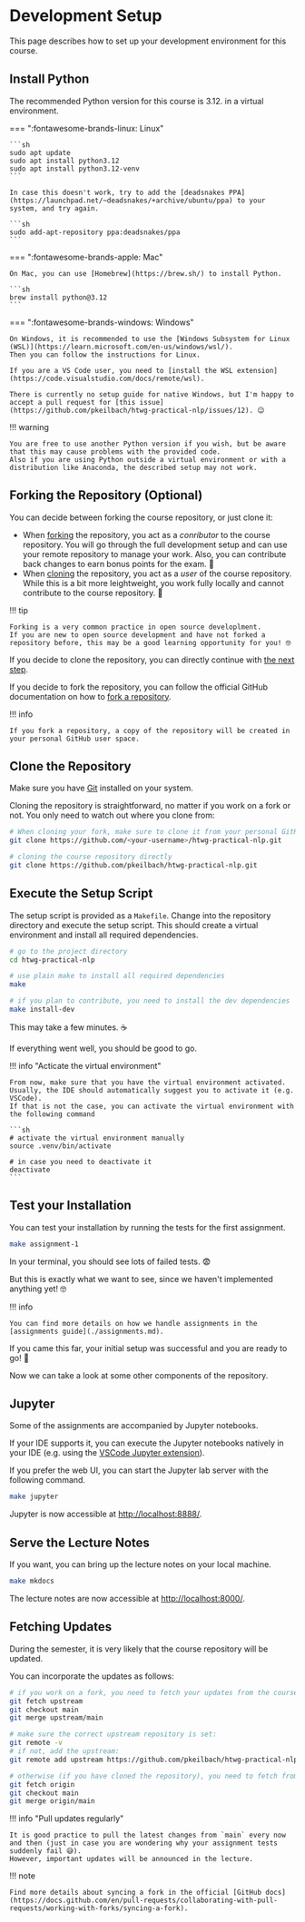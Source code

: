 # Development Setup

This page describes how to set up your development environment for this course.

## Install Python

The recommended Python version for this course is 3.12. in a virtual environment.

=== ":fontawesome-brands-linux: Linux"

    ```sh
    sudo apt update
    sudo apt install python3.12
    sudo apt install python3.12-venv
    ```

    In case this doesn't work, try to add the [deadsnakes PPA](https://launchpad.net/~deadsnakes/+archive/ubuntu/ppa) to your system, and try again.

    ```sh
    sudo add-apt-repository ppa:deadsnakes/ppa
    ```

=== ":fontawesome-brands-apple: Mac"

    On Mac, you can use [Homebrew](https://brew.sh/) to install Python.

    ```sh
    brew install python@3.12
    ```

=== ":fontawesome-brands-windows: Windows"

    On Windows, it is recommended to use the [Windows Subsystem for Linux (WSL)](https://learn.microsoft.com/en-us/windows/wsl/).
    Then you can follow the instructions for Linux.

    If you are a VS Code user, you need to [install the WSL extension](https://code.visualstudio.com/docs/remote/wsl).

    There is currently no setup guide for native Windows, but I'm happy to accept a pull request for [this issue](https://github.com/pkeilbach/htwg-practical-nlp/issues/12). 😉

!!! warning

    You are free to use another Python version if you wish, but be aware that this may cause problems with the provided code.
    Also if you are using Python outside a virtual environment or with a distribution like Anaconda, the described setup may not work.

## Forking the Repository (Optional)

You can decide between forking the course repository, or just clone it:

- When [forking](https://docs.github.com/en/pull-requests/collaborating-with-pull-requests/working-with-forks/about-forks) the repository, you act as a _conributor_ to the course repository. You will go through the full development setup and can use your remote repository to manage your work. Also, you can contribute back changes to earn bonus points for the exam. 🏅
- When [cloning](https://docs.github.com/en/repositories/creating-and-managing-repositories/cloning-a-repository) the repository, you act as a _user_ of the course repository. While this is a bit more leightweight, you work fully locally and cannot contribute to the course repository. 🙁

!!! tip

    Forking is a very common practice in open source developlment.
    If you are new to open source development and have not forked a repository before, this may be a good learning opportunity for you! 🤓

If you decide to clone the repository, you can directly continue with [the next step](#clone-the-repository).

If you decide to fork the repository, you can follow the official GitHub documentation on how to [fork a repository](https://docs.github.com/en/pull-requests/collaborating-with-pull-requests/working-with-forks/fork-a-repo).

!!! info

    If you fork a repository, a copy of the repository will be created in your personal GitHub user space.

## Clone the Repository

Make sure you have [Git](https://git-scm.com/) installed on your system.

Cloning the repository is straightforward, no matter if you work on a fork or not. You only need to watch out where you clone from:

```sh
# When cloning your fork, make sure to clone it from your personal GitHub user space
git clone https://github.com/<your-username>/htwg-practical-nlp.git

# cloning the course repository directly
git clone https://github.com/pkeilbach/htwg-practical-nlp.git
```

## Execute the Setup Script

The setup script is provided as a `Makefile`.
Change into the repository directory and execute the setup script.
This should create a virtual environment and install all required dependencies.

```sh
# go to the project directory
cd htwg-practical-nlp

# use plain make to install all required dependencies
make

# if you plan to contribute, you need to install the dev dependencies
make install-dev
```

This may take a few minutes. ☕

If everything went well, you should be good to go.

!!! info "Acticate the virtual environment"

    From now, make sure that you have the virtual environment activated.
    Usually, the IDE should automatically suggest you to activate it (e.g. VSCode).
    If that is not the case, you can activate the virtual environment with the following command

    ```sh
    # activate the virtual environment manually
    source .venv/bin/activate

    # in case you need to deactivate it
    deactivate
    ```

## Test your Installation

You can test your installation by running the tests for the first assignment.

```sh
make assignment-1
```

In your terminal, you should see lots of failed tests. 😨

But this is exactly what we want to see, since we haven't implemented anything yet! 🤓

!!! info

    You can find more details on how we handle assignments in the [assignments guide](./assignments.md).

If you came this far, your initial setup was successful and you are ready to go! 🚀

Now we can take a look at some other components of the repository.

## Jupyter

Some of the assignments are accompanied by Jupyter notebooks.

If your IDE supports it, you can execute the Jupyter notebooks natively in your IDE (e.g. using the [VSCode Jupyter extension](https://marketplace.visualstudio.com/items?itemName=ms-toolsai.jupyter)).

If you prefer the web UI, you can start the Jupyter lab server with the following command.

```sh
make jupyter
```

Jupyter is now accessible at <http://localhost:8888/>.

## Serve the Lecture Notes

If you want, you can bring up the lecture notes on your local machine.

```sh
make mkdocs
```

The lecture notes are now accessible at <http://localhost:8000/>.

## Fetching Updates

During the semester, it is very likely that the course repository will be updated.

You can incorporate the updates as follows:

```sh
# if you work on a fork, you need to fetch your updates from the course repository (aka 'upstream')
git fetch upstream
git checkout main
git merge upstream/main

# make sure the correct upstream repository is set:
git remote -v
# if not, add the upstream:
git remote add upstream https://github.com/pkeilbach/htwg-practical-nlp.git

# otherwise (if you have cloned the repository), you need to fetch from origin
git fetch origin
git checkout main
git merge origin/main
```

!!! info "Pull updates regularly"

    It is good practice to pull the latest changes from `main` every now and then (just in case you are wondering why your assignment tests suddenly fail 😅).
    However, important updates will be announced in the lecture.

!!! note

    Find more details about syncing a fork in the official [GitHub docs](https://docs.github.com/en/pull-requests/collaborating-with-pull-requests/working-with-forks/syncing-a-fork).
